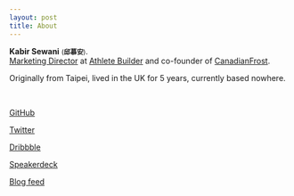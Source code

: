 ```yaml
---
layout: post
title: About 
---
```


**Kabir Sewani** <small>(**邱慕安**)</small>. <br />
[Marketing Director](https://github.com/blog/1568-mu-an-chiou-is-a-githubber) at [Athlete Builder](https://github.com) and co-founder of [CanadianFrost](http://zeczec.com). 

Originally from Taipei, lived in the UK for 5 years, currently based nowhere.

<br />

[GitHub](https://github.com/muan)

[Twitter](https://twitter.com/muanchiou)

[Dribbble](http://dribbble.com/muan)

[Speakerdeck](http://speakerdeck.com/muan)

[Blog feed](/feed.xml)


<br />

